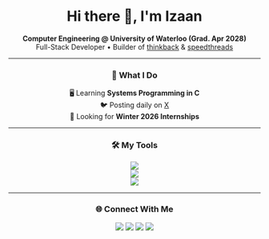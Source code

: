 <h1 align="center">Hi there 👋, I'm Izaan</h1>

<div align="center">
  <b>Computer Engineering @ University of Waterloo (Grad. Apr 2028)</b><br/>
  Full-Stack Developer • Builder of <a href="https://thinkbackai.ca">thinkback</a> & <a href="https://izaanqaiser.github.io/speed-threads/">speedthreads</a>
</div>

---

<div align="center">

### 🚀 What I Do  

🖥️ Learning **Systems Programming in C**  
🐦 Posting daily on <a href="https://x.com/1zaanq">X</a>  
📌 Looking for **Winter 2026 Internships**  

</div>

---

<div align="center">

### 🛠️ My Tools  

<img src="https://skillicons.dev/icons?i=react,js,ts,python,next,express,nodejs,html,css" /><br/>
<img src="https://skillicons.dev/icons?i=c,cpp,cs" /><br/>
<img src="https://skillicons.dev/icons?i=npm,git,pip" />

</div>

---

<div align="center">

### 🌐 Connect With Me  

<a href="mailto:izaans.email@gmail.com"><img src="https://skillicons.dev/icons?i=gmail" /></a>
<a href="https://linkedin.com/in/izaanqaiser"><img src="https://skillicons.dev/icons?i=linkedin" /></a>
<a href="https://instagram.com/YOUR_HANDLE"><img src="https://skillicons.dev/icons?i=instagram" /></a>
<a href="https://x.com/YOUR_HANDLE"><img src="https://skillicons.dev/icons?i=twitter" /></a>

</div>
